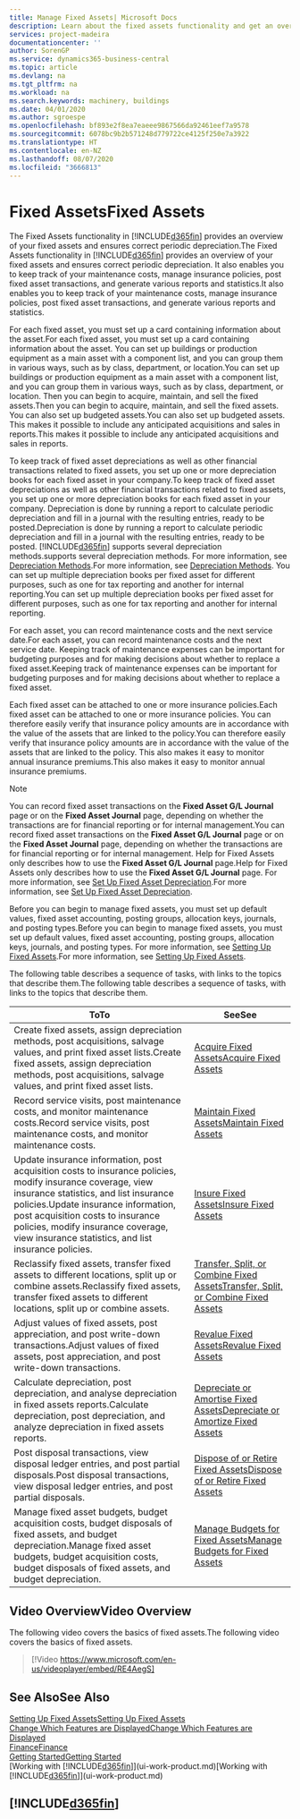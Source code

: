 ```yaml
---
title: Manage Fixed Assets| Microsoft Docs
description: Learn about the fixed assets functionality and get an overview of how to work with fixed assets.
services: project-madeira
documentationcenter: ''
author: SorenGP
ms.service: dynamics365-business-central
ms.topic: article
ms.devlang: na
ms.tgt_pltfrm: na
ms.workload: na
ms.search.keywords: machinery, buildings
ms.date: 04/01/2020
ms.author: sgroespe
ms.openlocfilehash: bf893e2f8ea7eaeee9867566da92461eef7a9578
ms.sourcegitcommit: 6078bc9b2b571248d779722ce4125f250e7a3922
ms.translationtype: HT
ms.contentlocale: en-NZ
ms.lasthandoff: 08/07/2020
ms.locfileid: "3666813"
---
```

# <a name="fixed-assets"></a><span data-ttu-id="3e98a-103">Fixed Assets</span><span class="sxs-lookup"><span data-stu-id="3e98a-103">Fixed Assets</span></span>
<span data-ttu-id="3e98a-104">The Fixed Assets functionality in [!INCLUDE[d365fin](includes/d365fin_md.md)] provides an overview of your fixed assets and ensures correct periodic depreciation.</span><span class="sxs-lookup"><span data-stu-id="3e98a-104">The Fixed Assets functionality in [!INCLUDE[d365fin](includes/d365fin_md.md)] provides an overview of your fixed assets and ensures correct periodic depreciation.</span></span> <span data-ttu-id="3e98a-105">It also enables you to keep track of your maintenance costs, manage insurance policies, post fixed asset transactions, and generate various reports and statistics.</span><span class="sxs-lookup"><span data-stu-id="3e98a-105">It also enables you to keep track of your maintenance costs, manage insurance policies, post fixed asset transactions, and generate various reports and statistics.</span></span>

<span data-ttu-id="3e98a-106">For each fixed asset, you must set up a card containing information about the asset.</span><span class="sxs-lookup"><span data-stu-id="3e98a-106">For each fixed asset, you must set up a card containing information about the asset.</span></span> <span data-ttu-id="3e98a-107">You can set up buildings or production equipment as a main asset with a component list, and you can group them in various ways, such as by class, department, or location.</span><span class="sxs-lookup"><span data-stu-id="3e98a-107">You can set up buildings or production equipment as a main asset with a component list, and you can group them in various ways, such as by class, department, or location.</span></span> <span data-ttu-id="3e98a-108">Then you can begin to acquire, maintain, and sell the fixed assets.</span><span class="sxs-lookup"><span data-stu-id="3e98a-108">Then you can begin to acquire, maintain, and sell the fixed assets.</span></span> <span data-ttu-id="3e98a-109">You can also set up budgeted assets.</span><span class="sxs-lookup"><span data-stu-id="3e98a-109">You can also set up budgeted assets.</span></span> <span data-ttu-id="3e98a-110">This makes it possible to include any anticipated acquisitions and sales in reports.</span><span class="sxs-lookup"><span data-stu-id="3e98a-110">This makes it possible to include any anticipated acquisitions and sales in reports.</span></span>

<span data-ttu-id="3e98a-111">To keep track of fixed asset depreciations as well as other financial transactions related to fixed assets, you set up one or more depreciation books for each fixed asset in your company.</span><span class="sxs-lookup"><span data-stu-id="3e98a-111">To keep track of fixed asset depreciations as well as other financial transactions related to fixed assets, you set up one or more depreciation books for each fixed asset in your company.</span></span> <span data-ttu-id="3e98a-112">Depreciation is done by running a report to calculate periodic depreciation and fill in a journal with the resulting entries, ready to be posted.</span><span class="sxs-lookup"><span data-stu-id="3e98a-112">Depreciation is done by running a report to calculate periodic depreciation and fill in a journal with the resulting entries, ready to be posted.</span></span> [!INCLUDE[d365fin](includes/d365fin_md.md)] <span data-ttu-id="3e98a-113">supports several depreciation methods.</span><span class="sxs-lookup"><span data-stu-id="3e98a-113">supports several depreciation methods.</span></span> <span data-ttu-id="3e98a-114">For more information, see [Depreciation Methods](fa-depreciation-methods.md).</span><span class="sxs-lookup"><span data-stu-id="3e98a-114">For more information, see [Depreciation Methods](fa-depreciation-methods.md).</span></span> <span data-ttu-id="3e98a-115">You can set up multiple depreciation books per fixed asset for different purposes, such as one for tax reporting and another for internal reporting.</span><span class="sxs-lookup"><span data-stu-id="3e98a-115">You can set up multiple depreciation books per fixed asset for different purposes, such as one for tax reporting and another for internal reporting.</span></span>

<span data-ttu-id="3e98a-116">For each asset, you can record maintenance costs and the next service date.</span><span class="sxs-lookup"><span data-stu-id="3e98a-116">For each asset, you can record maintenance costs and the next service date.</span></span> <span data-ttu-id="3e98a-117">Keeping track of maintenance expenses can be important for budgeting purposes and for making decisions about whether to replace a fixed asset.</span><span class="sxs-lookup"><span data-stu-id="3e98a-117">Keeping track of maintenance expenses can be important for budgeting purposes and for making decisions about whether to replace a fixed asset.</span></span>

<span data-ttu-id="3e98a-118">Each fixed asset can be attached to one or more insurance policies.</span><span class="sxs-lookup"><span data-stu-id="3e98a-118">Each fixed asset can be attached to one or more insurance policies.</span></span> <span data-ttu-id="3e98a-119">You can therefore easily verify that insurance policy amounts are in accordance with the value of the assets that are linked to the policy.</span><span class="sxs-lookup"><span data-stu-id="3e98a-119">You can therefore easily verify that insurance policy amounts are in accordance with the value of the assets that are linked to the policy.</span></span> <span data-ttu-id="3e98a-120">This also makes it easy to monitor annual insurance premiums.</span><span class="sxs-lookup"><span data-stu-id="3e98a-120">This also makes it easy to monitor annual insurance premiums.</span></span>

> [!NOTE]  
>   <span data-ttu-id="3e98a-121">You can record fixed asset transactions on the **Fixed Asset G/L Journal** page or on the **Fixed Asset Journal** page, depending on whether the transactions are for financial reporting or for internal management.</span><span class="sxs-lookup"><span data-stu-id="3e98a-121">You can record fixed asset transactions on the **Fixed Asset G/L Journal** page or on the **Fixed Asset Journal** page, depending on whether the transactions are for financial reporting or for internal management.</span></span> <span data-ttu-id="3e98a-122">Help for Fixed Assets only describes how to use the **Fixed Asset G/L Journal** page.</span><span class="sxs-lookup"><span data-stu-id="3e98a-122">Help for Fixed Assets only describes how to use the **Fixed Asset G/L Journal** page.</span></span> <span data-ttu-id="3e98a-123">For more information, see [Set Up Fixed Asset Depreciation](fa-how-setup-depreciation.md).</span><span class="sxs-lookup"><span data-stu-id="3e98a-123">For more information, see [Set Up Fixed Asset Depreciation](fa-how-setup-depreciation.md).</span></span>

<span data-ttu-id="3e98a-124">Before you can begin to manage fixed assets, you must set up default values, fixed asset accounting, posting groups, allocation keys, journals, and posting types.</span><span class="sxs-lookup"><span data-stu-id="3e98a-124">Before you can begin to manage fixed assets, you must set up default values, fixed asset accounting, posting groups, allocation keys, journals, and posting types.</span></span> <span data-ttu-id="3e98a-125">For more information, see [Setting Up Fixed Assets](fa-setup.md).</span><span class="sxs-lookup"><span data-stu-id="3e98a-125">For more information, see [Setting Up Fixed Assets](fa-setup.md).</span></span>

<span data-ttu-id="3e98a-126">The following table describes a sequence of tasks, with links to the topics that describe them.</span><span class="sxs-lookup"><span data-stu-id="3e98a-126">The following table describes a sequence of tasks, with links to the topics that describe them.</span></span>

| <span data-ttu-id="3e98a-127">To</span><span class="sxs-lookup"><span data-stu-id="3e98a-127">To</span></span> | <span data-ttu-id="3e98a-128">See</span><span class="sxs-lookup"><span data-stu-id="3e98a-128">See</span></span> |
| --- | --- |
| <span data-ttu-id="3e98a-129">Create fixed assets, assign depreciation methods, post acquisitions, salvage values, and print fixed asset lists.</span><span class="sxs-lookup"><span data-stu-id="3e98a-129">Create fixed assets, assign depreciation methods, post acquisitions, salvage values, and print fixed asset lists.</span></span> |[<span data-ttu-id="3e98a-130">Acquire Fixed Assets</span><span class="sxs-lookup"><span data-stu-id="3e98a-130">Acquire Fixed Assets</span></span>](fa-how-acquire.md) |
| <span data-ttu-id="3e98a-131">Record service visits, post maintenance costs, and monitor maintenance costs.</span><span class="sxs-lookup"><span data-stu-id="3e98a-131">Record service visits, post maintenance costs, and monitor maintenance costs.</span></span> |[<span data-ttu-id="3e98a-132">Maintain Fixed Assets</span><span class="sxs-lookup"><span data-stu-id="3e98a-132">Maintain Fixed Assets</span></span>](fa-how-maintain.md) |
| <span data-ttu-id="3e98a-133">Update insurance information, post acquisition costs to insurance policies, modify insurance coverage, view insurance statistics, and list insurance policies.</span><span class="sxs-lookup"><span data-stu-id="3e98a-133">Update insurance information, post acquisition costs to insurance policies, modify insurance coverage, view insurance statistics, and list insurance policies.</span></span> |[<span data-ttu-id="3e98a-134">Insure Fixed Assets</span><span class="sxs-lookup"><span data-stu-id="3e98a-134">Insure Fixed Assets</span></span>](fa-how-insure.md) |
| <span data-ttu-id="3e98a-135">Reclassify fixed assets, transfer fixed assets to different locations, split up or combine assets.</span><span class="sxs-lookup"><span data-stu-id="3e98a-135">Reclassify fixed assets, transfer fixed assets to different locations, split up or combine assets.</span></span> |[<span data-ttu-id="3e98a-136">Transfer, Split, or Combine Fixed Assets</span><span class="sxs-lookup"><span data-stu-id="3e98a-136">Transfer, Split, or Combine Fixed Assets</span></span>](fa-how-trans-split-combine.md) |
| <span data-ttu-id="3e98a-137">Adjust values of fixed assets, post appreciation, and post write-down transactions.</span><span class="sxs-lookup"><span data-stu-id="3e98a-137">Adjust values of fixed assets, post appreciation, and post write-down transactions.</span></span> |[<span data-ttu-id="3e98a-138">Revalue Fixed Assets</span><span class="sxs-lookup"><span data-stu-id="3e98a-138">Revalue Fixed Assets</span></span>](fa-how-revalue.md) |
| <span data-ttu-id="3e98a-139">Calculate depreciation, post depreciation, and analyse depreciation in fixed assets reports.</span><span class="sxs-lookup"><span data-stu-id="3e98a-139">Calculate depreciation, post depreciation, and  analyze depreciation in fixed assets reports.</span></span> |[<span data-ttu-id="3e98a-140">Depreciate or Amortise Fixed Assets</span><span class="sxs-lookup"><span data-stu-id="3e98a-140">Depreciate or Amortize Fixed Assets</span></span>](fa-how-depreciate-amortize.md) |
| <span data-ttu-id="3e98a-141">Post disposal transactions, view disposal ledger entries, and post partial disposals.</span><span class="sxs-lookup"><span data-stu-id="3e98a-141">Post disposal transactions, view disposal ledger entries, and post partial disposals.</span></span> |[<span data-ttu-id="3e98a-142">Dispose of or Retire Fixed Assets</span><span class="sxs-lookup"><span data-stu-id="3e98a-142">Dispose of or Retire Fixed Assets</span></span>](fa-how-dispose-retire.md) |
| <span data-ttu-id="3e98a-143">Manage fixed asset budgets, budget acquisition costs, budget disposals of fixed assets, and budget depreciation.</span><span class="sxs-lookup"><span data-stu-id="3e98a-143">Manage fixed asset budgets, budget acquisition costs, budget disposals of fixed assets, and budget depreciation.</span></span> |[<span data-ttu-id="3e98a-144">Manage Budgets for Fixed Assets</span><span class="sxs-lookup"><span data-stu-id="3e98a-144">Manage Budgets for Fixed Assets</span></span>](fa-how-manage-budgets.md) |

## <a name="video-overview"></a><span data-ttu-id="3e98a-145">Video Overview</span><span class="sxs-lookup"><span data-stu-id="3e98a-145">Video Overview</span></span>
<span data-ttu-id="3e98a-146">The following video covers the basics of fixed assets.</span><span class="sxs-lookup"><span data-stu-id="3e98a-146">The following video covers the basics of fixed assets.</span></span>

> [!Video https://www.microsoft.com/en-us/videoplayer/embed/RE4AegS]

## <a name="see-also"></a><span data-ttu-id="3e98a-147">See Also</span><span class="sxs-lookup"><span data-stu-id="3e98a-147">See Also</span></span>
[<span data-ttu-id="3e98a-148">Setting Up Fixed Assets</span><span class="sxs-lookup"><span data-stu-id="3e98a-148">Setting Up Fixed Assets</span></span>](fa-setup.md)  
[<span data-ttu-id="3e98a-149">Change Which Features are Displayed</span><span class="sxs-lookup"><span data-stu-id="3e98a-149">Change Which Features are Displayed</span></span>](ui-experiences.md)  
[<span data-ttu-id="3e98a-150">Finance</span><span class="sxs-lookup"><span data-stu-id="3e98a-150">Finance</span></span>](finance.md)  
[<span data-ttu-id="3e98a-151">Getting Started</span><span class="sxs-lookup"><span data-stu-id="3e98a-151">Getting Started</span></span>](product-get-started.md)  
<span data-ttu-id="3e98a-152">[Working with [!INCLUDE[d365fin](includes/d365fin_md.md)]](ui-work-product.md)</span><span class="sxs-lookup"><span data-stu-id="3e98a-152">[Working with [!INCLUDE[d365fin](includes/d365fin_md.md)]](ui-work-product.md)</span></span>

## [!INCLUDE[d365fin](includes/free_trial_md.md)]  
 

